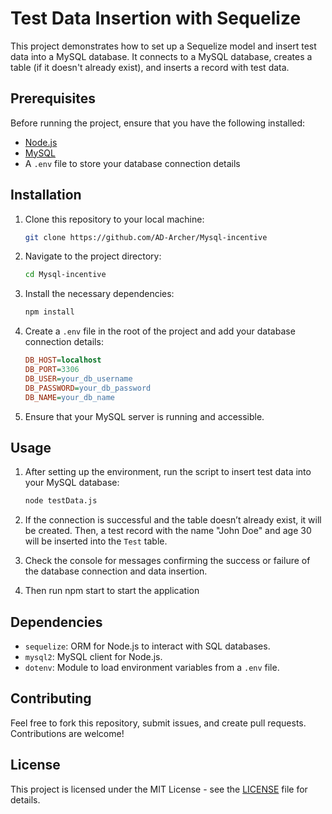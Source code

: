 # Test Data Insertion with Sequelize

This project demonstrates how to set up a Sequelize model and insert test data into a MySQL database. It connects to a MySQL database, creates a table (if it doesn't already exist), and inserts a record with test data.

## Prerequisites

Before running the project, ensure that you have the following installed:

- [Node.js](https://nodejs.org/)
- [MySQL](https://www.mysql.com/)
- A `.env` file to store your database connection details

## Installation

1. Clone this repository to your local machine:
    ```bash
    git clone https://github.com/AD-Archer/Mysql-incentive
    ```

2. Navigate to the project directory:
    ```bash
    cd Mysql-incentive
    ```

3. Install the necessary dependencies:
    ```bash
    npm install
    ```

4. Create a `.env` file in the root of the project and add your database connection details:
    ```ini
    DB_HOST=localhost
    DB_PORT=3306
    DB_USER=your_db_username
    DB_PASSWORD=your_db_password
    DB_NAME=your_db_name
    ```

5. Ensure that your MySQL server is running and accessible.

## Usage

1. After setting up the environment, run the script to insert test data into your MySQL database:
    ```bash
    node testData.js
    ```

2. If the connection is successful and the table doesn’t already exist, it will be created. Then, a test record with the name "John Doe" and age 30 will be inserted into the `Test` table.

3. Check the console for messages confirming the success or failure of the database connection and data insertion.

4. Then run npm start to start the application

## Dependencies

- `sequelize`: ORM for Node.js to interact with SQL databases.
- `mysql2`: MySQL client for Node.js.
- `dotenv`: Module to load environment variables from a `.env` file.

## Contributing

Feel free to fork this repository, submit issues, and create pull requests. Contributions are welcome!

## License

This project is licensed under the MIT License - see the [LICENSE](LICENSE) file for details.
